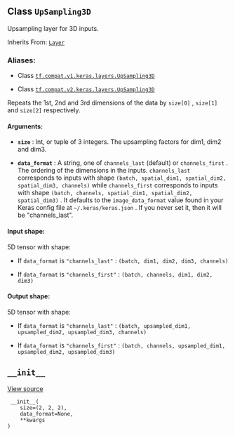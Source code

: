 

## Class  `UpSampling3D` 
Upsampling layer for 3D inputs.

Inherits From: [ `Layer` ](https://tensorflow.google.cn/api_docs/python/tf/keras/layers/Layer)



### Aliases:

- Class [ `tf.compat.v1.keras.layers.UpSampling3D` ](/api_docs/python/tf/keras/layers/UpSampling3D)

- Class [ `tf.compat.v2.keras.layers.UpSampling3D` ](/api_docs/python/tf/keras/layers/UpSampling3D)

Repeats the 1st, 2nd and 3rd dimensions
of the data by  `size[0]` ,  `size[1]`  and  `size[2]`  respectively.



#### Arguments:

- **`size`** : Int, or tuple of 3 integers.
The upsampling factors for dim1, dim2 and dim3.

- **`data_format`** : A string,
one of  `channels_last`  (default) or  `channels_first` .
The ordering of the dimensions in the inputs.
 `channels_last`  corresponds to inputs with shape
 `(batch, spatial_dim1, spatial_dim2, spatial_dim3, channels)` 
while  `channels_first`  corresponds to inputs with shape
 `(batch, channels, spatial_dim1, spatial_dim2, spatial_dim3)` .
It defaults to the  `image_data_format`  value found in your
Keras config file at  `~/.keras/keras.json` .
If you never set it, then it will be "channels_last".



#### Input shape:
5D tensor with shape:


- If  `data_format`  is  `"channels_last"` :
 `(batch, dim1, dim2, dim3, channels)` 

- If  `data_format`  is  `"channels_first"` :
 `(batch, channels, dim1, dim2, dim3)` 



#### Output shape:
5D tensor with shape:


- If  `data_format`  is  `"channels_last"` :
 `(batch, upsampled_dim1, upsampled_dim2, upsampled_dim3, channels)` 

- If  `data_format`  is  `"channels_first"` :
 `(batch, channels, upsampled_dim1, upsampled_dim2, upsampled_dim3)` 



##  `__init__` 
[View source](https://github.com/tensorflow/tensorflow/blob/r2.0/tensorflow/python/keras/layers/convolutional.py#L2035-L2039)



```
 __init__(
    size=(2, 2, 2),
    data_format=None,
    **kwargs
)
 
```

